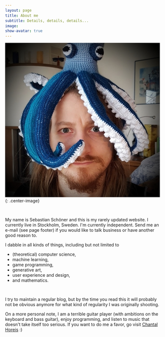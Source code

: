 ```yaml
---
layout: page
title: About me
subtitle: Details, details, details...
image:
show-avatar: true
---
```


![A picture of me. You are missing out.](/img/profile.png){: .center-image}

<br/>

My name is Sebastian Schöner and this is my rarely updated website. I currently live in Stockholm, Sweden.
I'm currently independent. Send me an e-mail (see page footer) if you would like to talk business or have another good reason to.

I dabble in all kinds of things, including but not limited to

- (theoretical) computer science,
- machine learning,
- game programming,
- generative art,
- user experience and design,
- and mathematics.

<br/>

I try to maintain a regular blog, but by the time you read this it will probably not be obvious anymore for what kind of regularity I was originally shooting.

On a more personal note, I am a terrible guitar player (with ambitions on the keyboard and bass guitar), enjoy programming, and listen to music that doesn't take itself too serious. If you want to do me a favor, go visit [Chantal Horeis](https://www.chantalhoreis.com) :)
